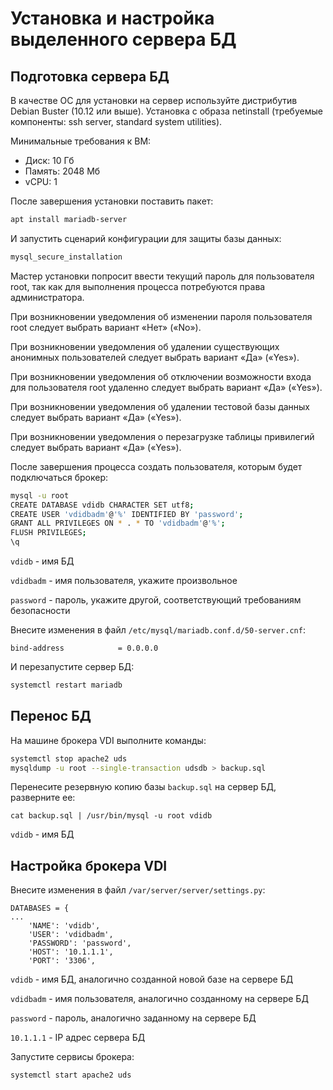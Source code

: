 # Установка и настройка выделенного сервера БД

## Подготовка сервера БД

В качестве ОС для установки на сервер используйте дистрибутив Debian Buster (10.12 или выше). Установка с образа netinstall (требуемые компоненты: ssh server, standard system utilities).

Минимальные требования к ВМ:

* Диск: 10 Гб
* Память: 2048 Мб
* vCPU: 1

После завершения установки поставить пакет:

```bash
apt install mariadb-server
```

И запустить сценарий конфигурации для защиты базы данных:

```bash
mysql_secure_installation
```

Мастер установки попросит ввести текущий пароль для пользователя root, так как для выполнения процесса потребуются права администратора.

При возникновении уведомления об изменении пароля пользователя root следует выбрать вариант «Нет» («No»).

При возникновении уведомления об удалении существующих анонимных пользователей следует выбрать вариант «Да» («Yes»).

При возникновении уведомления об отключении возможности входа для пользователя root удаленно следует выбрать вариант «Да» («Yes»).

При возникновении уведомления об удалении тестовой базы данных следует выбрать вариант «Да» («Yes»).

При возникновении уведомления о перезагрузке таблицы привилегий следует выбрать вариант «Да» («Yes»).

После завершения процесса создать пользователя, которым будет подключаться брокер:

```bash
mysql -u root
CREATE DATABASE vdidb CHARACTER SET utf8;
CREATE USER 'vdidbadm'@'%' IDENTIFIED BY 'password';
GRANT ALL PRIVILEGES ON * . * TO 'vdidbadm'@'%';
FLUSH PRIVILEGES;
\q
```

`vdidb` - имя БД

`vdidbadm` - имя пользователя, укажите произвольное

`password` - пароль, укажите другой, соответствующий требованиям безопасности

Внесите изменения в файл `/etc/mysql/mariadb.conf.d/50-server.cnf`:

```
bind-address            = 0.0.0.0
```

И перезапустите сервер БД:

```bash
systemctl restart mariadb
```

## Перенос БД

На машине брокера VDI выполните команды:

```bash
systemctl stop apache2 uds
mysqldump -u root --single-transaction udsdb > backup.sql
```

Перенесите резервную копию базы `backup.sql` на сервер БД, разверните ее:

```
cat backup.sql | /usr/bin/mysql -u root vdidb
```

`vdidb` - имя БД

## Настройка брокера VDI

Внесите изменения в файл `/var/server/server/settings.py`:

```
DATABASES = {
...
    'NAME': 'vdidb',
    'USER': 'vdidbadm',
    'PASSWORD': 'password',
    'HOST': '10.1.1.1',
    'PORT': '3306',
```

`vdidb` - имя БД, аналогично созданной новой базе на сервере БД

`vdidbadm` - имя пользователя, аналогично созданному на сервере БД

`password` - пароль, аналогично заданному на сервере БД

`10.1.1.1` - IP адрес сервера БД

Запустите сервисы брокера:

```bash
systemctl start apache2 uds
```
